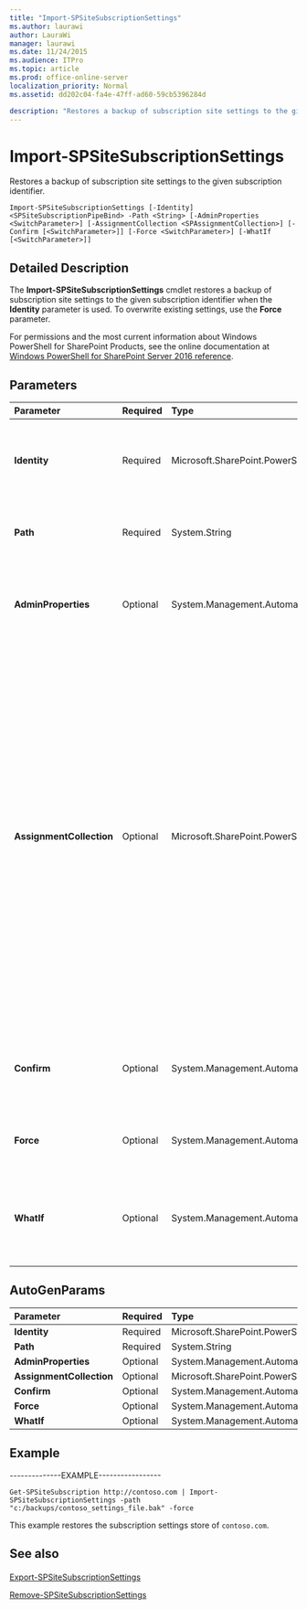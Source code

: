```yaml
---
title: "Import-SPSiteSubscriptionSettings"
ms.author: laurawi
author: LauraWi
manager: laurawi
ms.date: 11/24/2015
ms.audience: ITPro
ms.topic: article
ms.prod: office-online-server
localization_priority: Normal
ms.assetid: dd202c04-fa4e-47ff-ad60-59cb5396284d

description: "Restores a backup of subscription site settings to the given subscription identifier."
---
```


# Import-SPSiteSubscriptionSettings

Restores a backup of subscription site settings to the given subscription identifier.
  
```
Import-SPSiteSubscriptionSettings [-Identity] <SPSiteSubscriptionPipeBind> -Path <String> [-AdminProperties <SwitchParameter>] [-AssignmentCollection <SPAssignmentCollection>] [-Confirm [<SwitchParameter>]] [-Force <SwitchParameter>] [-WhatIf [<SwitchParameter>]]
```

## Detailed Description

The **Import-SPSiteSubscriptionSettings** cmdlet restores a backup of subscription site settings to the given subscription identifier when the **Identity** parameter is used. To overwrite existing settings, use the **Force** parameter. 
  
For permissions and the most current information about Windows PowerShell for SharePoint Products, see the online documentation at [Windows PowerShell for SharePoint Server 2016 reference](https://go.microsoft.com/fwlink/p/?LinkId=671715).
  
## Parameters

|**Parameter**|**Required**|**Type**|**Description**|
|:-----|:-----|:-----|:-----|
|**Identity** <br/> |Required  <br/> |Microsoft.SharePoint.PowerShell.SPSiteSubscriptionPipeBind  <br/> |Specifies the ID of the subscription to restore .  <br/> The type must be a valid URL, in the form http://server_name, or a GUID, in the form 1234-4567-985tg.  <br/> |
|**Path** <br/> |Required  <br/> |System.String  <br/> |Specifies the location of the input file.  <br/> The type must be a valid path, in the form C:\filename.bak.  <br/> |
|**AdminProperties** <br/> |Optional  <br/> |System.Management.Automation.SwitchParameter  <br/> |Specifies that only administrator subscription properties are imported. If this parameter is not set, only non-administrator subscription properties are imported.  <br/> |
|**AssignmentCollection** <br/> |Optional  <br/> |Microsoft.SharePoint.PowerShell.SPAssignmentCollection  <br/> |Manages objects for the purpose of proper disposal. Use of objects, such as **SPWeb** or **SPSite**, can use large amounts of memory and use of these objects in Windows PowerShell scripts requires proper memory management. Using the **SPAssignment** object, you can assign objects to a variable and dispose of the objects after they are needed to free up memory. When **SPWeb**, **SPSite**, or **SPSiteAdministration** objects are used, the objects are automatically disposed of if an assignment collection or the **Global** parameter is not used.  <br/> > [!NOTE]> When the **Global** parameter is used, all objects are contained in the global store. If objects are not immediately used, or disposed of by using the **Stop-SPAssignment** command, an out-of-memory scenario can occur.           |
|**Confirm** <br/> |Optional  <br/> |System.Management.Automation.SwitchParameter  <br/> |Prompts you for confirmation before executing the command. For more information, type the following command: **get-help about_commonparameters** <br/> |
|**Force** <br/> |Optional  <br/> |System.Management.Automation.SwitchParameter  <br/> |If a setting key already exists, determines whether the value must be overwritten with the value in the backup file.  <br/> |
|**WhatIf** <br/> |Optional  <br/> |System.Management.Automation.SwitchParameter  <br/> |Displays a message that describes the effect of the command instead of executing the command. For more information, type the following command: **get-help about_commonparameters** <br/> |
   
## AutoGenParams

|**Parameter**|**Required**|**Type**|**Description**|
|:-----|:-----|:-----|:-----|
|**Identity** <br/> |Required  <br/> |Microsoft.SharePoint.PowerShell.SPSiteSubscriptionPipeBind  <br/> ||
|**Path** <br/> |Required  <br/> |System.String  <br/> ||
|**AdminProperties** <br/> |Optional  <br/> |System.Management.Automation.SwitchParameter  <br/> ||
|**AssignmentCollection** <br/> |Optional  <br/> |Microsoft.SharePoint.PowerShell.SPAssignmentCollection  <br/> ||
|**Confirm** <br/> |Optional  <br/> |System.Management.Automation.SwitchParameter  <br/> ||
|**Force** <br/> |Optional  <br/> |System.Management.Automation.SwitchParameter  <br/> ||
|**WhatIf** <br/> |Optional  <br/> |System.Management.Automation.SwitchParameter  <br/> ||
   
## Example

--------------EXAMPLE-----------------
  
```
Get-SPSiteSubscription http://contoso.com | Import-SPSiteSubscriptionSettings -path "c:/backups/contoso_settings_file.bak" -force
```

This example restores the subscription settings store of  `contoso.com`.
  
## See also

#### 

[Export-SPSiteSubscriptionSettings](export-spsitesubscriptionsettings.md)
  
[Remove-SPSiteSubscriptionSettings](remove-spsitesubscriptionsettings.md)

